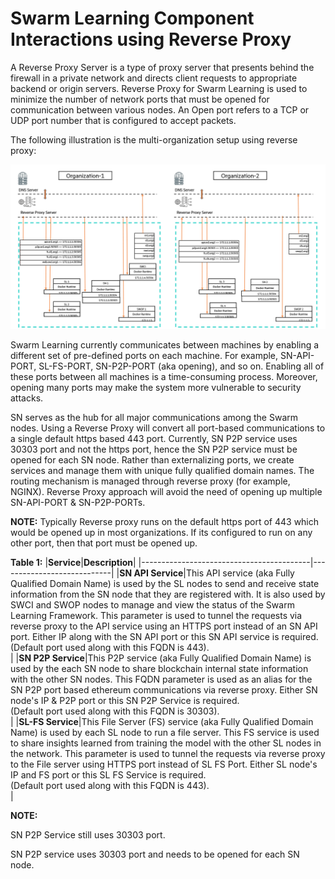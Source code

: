 # Swarm Learning Component Interactions using Reverse Proxy 

A Reverse Proxy Server is a type of proxy server that presents behind the firewall in a private network and directs client requests to appropriate backend or origin servers. Reverse Proxy for Swarm Learning is used to minimize the number of network ports that must be opened for communication between various nodes. An Open port refers to a TCP or UDP port number that is configured to accept packets.

The following illustration is the multi-organization setup using reverse proxy:

![](GUID-8387004B-D71E-4C39-8036-4ECC81972D3F-high.png)

Swarm Learning currently communicates between machines by enabling a different set of pre-defined ports on each machine. For example, SN-API-PORT, SL-FS-PORT, SN-P2P-PORT \(aka opening\), and so on. Enabling all of these ports between all machines is a time-consuming process. Moreover, opening many ports may make the system more vulnerable to security attacks.

SN serves as the hub for all major communications among the Swarm nodes. Using a Reverse Proxy will convert all port-based communications to a single default https based 443 port. Currently, SN P2P service uses 30303 port and not the https port, hence the SN P2P service must be opened for each SN node. Rather than externalizing ports, we create services and manage them with unique fully qualified domain names. The routing mechanism is managed through reverse proxy \(for example, NGINX\). Reverse Proxy approach will avoid the need of opening up multiple SN-API-PORT & SN-P2P-PORTs.

**NOTE:** Typically Reverse proxy runs on the default https port of 443 which would be opened up in most organizations. If its configured to run on any other port, then that port must be opened up.

**Table 1:**
|<strong>Service</strong>|<strong>Description</strong>|
|------------------------------------------|----------------------------|
|**SN API Service**|This API service \(aka Fully Qualified Domain Name\) is used by the SL nodes to send and receive state information from the SN node that they are registered with. It is also used by SWCI and SWOP nodes to manage and view the status of the Swarm Learning Framework. This parameter is used to tunnel the requests via reverse proxy to the API service using an HTTPS port instead of an SN API port. Either IP along with the SN API port or this SN API service is required. <br>\(Default port used along with this FQDN is 443\).</br>|
|**SN P2P Service**|This P2P service \(aka Fully Qualified Domain Name\) is used by the each SN node to share blockchain internal state information with the other SN nodes. This FQDN parameter is used as an alias for the SN P2P port based ethereum communications via reverse proxy. Either SN node's IP & P2P port or this SN P2P Service is required. <br>\(Default port used along with this FQDN is 30303\).</br>|
|**SL-FS Service**|This File Server \(FS\) service \(aka Fully Qualified Domain Name\) is used by each SL node to run a file server. This FS service is used to share insights learned from training the model with the other SL nodes in the network. This parameter is used to tunnel the requests via reverse proxy to the File server using HTTPS port instead of SL FS Port. Either SL node's IP and FS port or this SL FS Service is required. <br>\(Default port used along with this FQDN is 443\).</br>|


**NOTE:**

SN P2P Service still uses 30303 port.

SN P2P service uses 30303 port and needs to be opened for each SN node.

